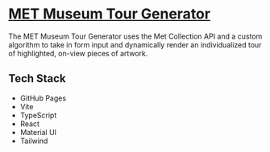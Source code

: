 # [MET Museum Tour Generator](https://juliamcneill.github.io/met-museum-tour/)

The MET Museum Tour Generator uses the Met Collection API and a custom algorithm to take in form input and dynamically render an individualized tour of highlighted, on-view pieces of artwork.

## Tech Stack

- GitHub Pages
- Vite
- TypeScript
- React
- Material UI
- Tailwind

